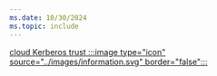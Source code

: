 ```yaml
---
ms.date: 10/30/2024
ms.topic: include
---
```


[cloud Kerberos trust :::image type="icon" source="../images/information.svg" border="false":::](../index.md#trust-types "This trust type uses security keys to authenticate the users to Active Directory. It's not required to issue any certificates, making it the recommended choice for environments that don't need certificate authentication")
